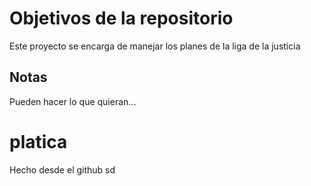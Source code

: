 # Objetivos de la repositorio

Este proyecto se encarga de manejar los planes de la liga de la justicia


## Notas
Pueden hacer lo que quieran...
# platica

Hecho desde el github
 sd